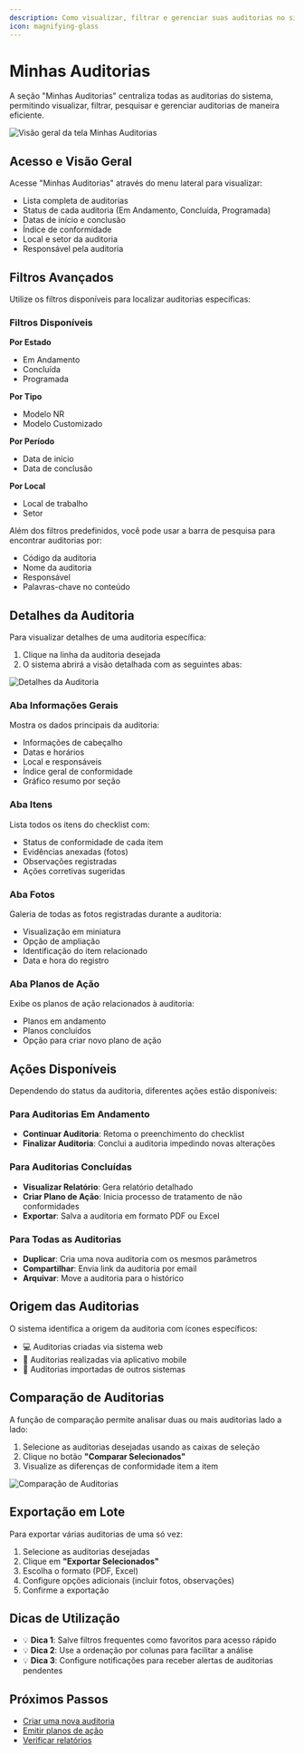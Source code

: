 ```yaml
---
description: Como visualizar, filtrar e gerenciar suas auditorias no sistema GNRX
icon: magnifying-glass
---
```


# Minhas Auditorias

A seção "Minhas Auditorias" centraliza todas as auditorias do sistema, permitindo visualizar, filtrar, pesquisar e gerenciar auditorias de maneira eficiente.

![Visão geral da tela Minhas Auditorias](/images/minhas-auditorias-geral.png)

## Acesso e Visão Geral

Acesse "Minhas Auditorias" através do menu lateral para visualizar:

- Lista completa de auditorias
- Status de cada auditoria (Em Andamento, Concluída, Programada)
- Datas de início e conclusão
- Índice de conformidade
- Local e setor da auditoria
- Responsável pela auditoria

## Filtros Avançados

Utilize os filtros disponíveis para localizar auditorias específicas:

<div className="card my-4 p-4">
  <h3>Filtros Disponíveis</h3>
  <div className="grid grid-cols-2 gap-2 mt-2">
    <div>
      <strong>Por Estado</strong>
      <ul className="list-disc ml-6">
        <li>Em Andamento</li>
        <li>Concluída</li>
        <li>Programada</li>
      </ul>
    </div>
    <div>
      <strong>Por Tipo</strong>
      <ul className="list-disc ml-6">
        <li>Modelo NR</li>
        <li>Modelo Customizado</li>
      </ul>
    </div>
    <div>
      <strong>Por Período</strong>
      <ul className="list-disc ml-6">
        <li>Data de início</li>
        <li>Data de conclusão</li>
      </ul>
    </div>
    <div>
      <strong>Por Local</strong>
      <ul className="list-disc ml-6">
        <li>Local de trabalho</li>
        <li>Setor</li>
      </ul>
    </div>
  </div>
</div>

Além dos filtros predefinidos, você pode usar a barra de pesquisa para encontrar auditorias por:
- Código da auditoria
- Nome da auditoria
- Responsável
- Palavras-chave no conteúdo

## Detalhes da Auditoria

Para visualizar detalhes de uma auditoria específica:

1. Clique na linha da auditoria desejada
2. O sistema abrirá a visão detalhada com as seguintes abas:

![Detalhes da Auditoria](/images/detalhes-auditoria.png)

### Aba Informações Gerais

Mostra os dados principais da auditoria:
- Informações de cabeçalho
- Datas e horários
- Local e responsáveis
- Índice geral de conformidade
- Gráfico resumo por seção

### Aba Itens

Lista todos os itens do checklist com:
- Status de conformidade de cada item
- Evidências anexadas (fotos)
- Observações registradas
- Ações corretivas sugeridas

### Aba Fotos

Galeria de todas as fotos registradas durante a auditoria:
- Visualização em miniatura
- Opção de ampliação
- Identificação do item relacionado
- Data e hora do registro

### Aba Planos de Ação

Exibe os planos de ação relacionados à auditoria:
- Planos em andamento
- Planos concluídos
- Opção para criar novo plano de ação

## Ações Disponíveis

Dependendo do status da auditoria, diferentes ações estão disponíveis:

### Para Auditorias Em Andamento
- **Continuar Auditoria**: Retoma o preenchimento do checklist
- **Finalizar Auditoria**: Conclui a auditoria impedindo novas alterações

### Para Auditorias Concluídas
- **Visualizar Relatório**: Gera relatório detalhado
- **Criar Plano de Ação**: Inicia processo de tratamento de não conformidades
- **Exportar**: Salva a auditoria em formato PDF ou Excel

### Para Todas as Auditorias
- **Duplicar**: Cria uma nova auditoria com os mesmos parâmetros
- **Compartilhar**: Envia link da auditoria por email
- **Arquivar**: Move a auditoria para o histórico

## Origem das Auditorias

O sistema identifica a origem da auditoria com ícones específicos:

- 💻 Auditorias criadas via sistema web
- 📱 Auditorias realizadas via aplicativo mobile
- 🔄 Auditorias importadas de outros sistemas

## Comparação de Auditorias

A função de comparação permite analisar duas ou mais auditorias lado a lado:

1. Selecione as auditorias desejadas usando as caixas de seleção
2. Clique no botão **"Comparar Selecionados"**
3. Visualize as diferenças de conformidade item a item

![Comparação de Auditorias](/images/comparacao-auditorias.png)

## Exportação em Lote

Para exportar várias auditorias de uma só vez:

1. Selecione as auditorias desejadas
2. Clique em **"Exportar Selecionados"**
3. Escolha o formato (PDF, Excel)
4. Configure opções adicionais (incluir fotos, observações)
5. Confirme a exportação

## Dicas de Utilização

- 💡 **Dica 1**: Salve filtros frequentes como favoritos para acesso rápido
- 💡 **Dica 2**: Use a ordenação por colunas para facilitar a análise
- 💡 **Dica 3**: Configure notificações para receber alertas de auditorias pendentes

## Próximos Passos

- [Criar uma nova auditoria](/auditorias/web/nova-auditoria.md)
- [Emitir planos de ação](/auditorias/web/criar-planos-acao.md)
- [Verificar relatórios](/auditorias/web/visualizar-relatorios.md)